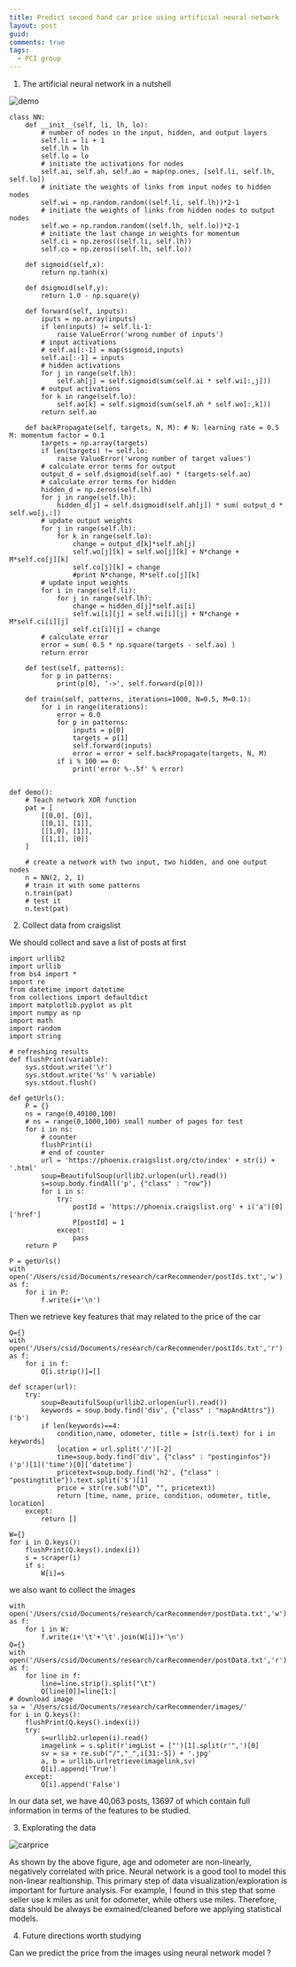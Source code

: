 ```yaml
---
title: Predict second hand car price using artificial neural network
layout: post
guid:
comments: true
tags:
  - PCI group
---
```


1. The artificial neural network in a nutshell

![demo](/media/files/2014-05-02-Predict-second-hand-car-price-using-artificial-neural-network/demo.png)


    
    class NN:
        def __init__(self, li, lh, lo):
            # number of nodes in the input, hidden, and output layers
            self.li = li + 1 
            self.lh = lh
            self.lo = lo
            # initiate the activations for nodes
            self.ai, self.ah, self.ao = map(np.ones, [self.li, self.lh, self.lo])
            # initiate the weights of links from input nodes to hidden nodes
            self.wi = np.random.random((self.li, self.lh))*2-1
            # initiate the weights of links from hidden nodes to output nodes
            self.wo = np.random.random((self.lh, self.lo))*2-1
            # initiate the last change in weights for momentum   
            self.ci = np.zeros((self.li, self.lh))
            self.co = np.zeros((self.lh, self.lo))
            
        def sigmoid(self,x):
            return np.tanh(x)    
    
        def dsigmoid(self,y):
            return 1.0 - np.square(y)
            
        def forward(self, inputs):
            iputs = np.array(inputs)
            if len(inputs) != self.li-1:
                raise ValueError('wrong number of inputs')
            # input activations
            # self.ai[:-1] = map(sigmoid,inputs)
            self.ai[:-1] = inputs 
            # hidden activations
            for j in range(self.lh):
                self.ah[j] = self.sigmoid(sum(self.ai * self.wi[:,j]))
            # output activations
            for k in range(self.lo):
                self.ao[k] = self.sigmoid(sum(self.ah * self.wo[:,k]))
            return self.ao
        
        def backPropagate(self, targets, N, M): # N: learning rate = 0.5   M: momentum factor = 0.1
            targets = np.array(targets)
            if len(targets) != self.lo:
                raise ValueError('wrong number of target values')
            # calculate error terms for output
            output_d = self.dsigmoid(self.ao) * (targets-self.ao)
            # calculate error terms for hidden
            hidden_d = np.zeros(self.lh)
            for j in range(self.lh):
                hidden_d[j] = self.dsigmoid(self.ah[j]) * sum( output_d * self.wo[j,:])
            # update output weights
            for j in range(self.lh):
                for k in range(self.lo):
                    change = output_d[k]*self.ah[j]
                    self.wo[j][k] = self.wo[j][k] + N*change + M*self.co[j][k]
                    self.co[j][k] = change
                    #print N*change, M*self.co[j][k]
            # update input weights
            for i in range(self.li):
                for j in range(self.lh):
                    change = hidden_d[j]*self.ai[i]
                    self.wi[i][j] = self.wi[i][j] + N*change + M*self.ci[i][j]
                    self.ci[i][j] = change
            # calculate error
            error = sum( 0.5 * np.square(targets - self.ao) )
            return error
    
        def test(self, patterns):
            for p in patterns:
                print(p[0], '->', self.forward(p[0]))
    
        def train(self, patterns, iterations=1000, N=0.5, M=0.1):
            for i in range(iterations):
                error = 0.0
                for p in patterns:
                    inputs = p[0]
                    targets = p[1]
                    self.forward(inputs)
                    error = error + self.backPropagate(targets, N, M)
                if i % 100 == 0:
                    print('error %-.5f' % error)
    
    
    def demo():
        # Teach network XOR function
        pat = [
            [[0,0], [0]],
            [[0,1], [1]],
            [[1,0], [1]],
            [[1,1], [0]]
        ]
    
        # create a network with two input, two hidden, and one output nodes
        n = NN(2, 2, 1)
        # train it with some patterns
        n.train(pat)
        # test it
        n.test(pat)

2. Collect data from craigslist

We should collect and save a list of posts at first

    import urllib2
    import urllib
    from bs4 import *
    import re
    from datetime import datetime
    from collections import defaultdict
    import matplotlib.pyplot as plt
    import numpy as np
    import math
    import random
    import string
	
    # refreshing results
    def flushPrint(variable):
        sys.stdout.write('\r')
        sys.stdout.write('%s' % variable)
        sys.stdout.flush()
    
    def getUrls():
        P = {}
        ns = range(0,40100,100)  
        # ns = range(0,1000,100) small number of pages for test
        for i in ns:
            # counter
            flushPrint(i)
            # end of counter
            url = 'https://phoenix.craigslist.org/cto/index' + str(i) + '.html'
            soup=BeautifulSoup(urllib2.urlopen(url).read())
            s=soup.body.findAll('p', {"class" : "row"})
            for i in s:
                try:
                    postId = 'https://phoenix.craigslist.org' + i('a')[0]['href']
                    P[postId] = 1
                except:
                    pass
        return P
	
	P = getUrls()
    with open('/Users/csid/Documents/research/carRecommender/postIds.txt','w') as f:
        for i in P:
            f.write(i+'\n')

Then we retrieve key features that may related to the price of the car

    Q={}
    with open('/Users/csid/Documents/research/carRecommender/postIds.txt','r') as f:
        for i in f:
            Q[i.strip()]=[]
	
    def scraper(url):
        try:
            soup=BeautifulSoup(urllib2.urlopen(url).read())
            keywords = soup.body.find('div', {"class" : "mapAndAttrs"})('b')
            if len(keywords)==4:
                condition,name, odometer, title = [str(i.text) for i in keywords]       
                location = url.split('/')[-2]
                time=soup.body.find('div', {"class" : "postinginfos"})('p')[1]('time')[0]['datetime']
                pricetext=soup.body.find('h2', {"class" : "postingtitle"}).text.split('$')[1]
                price = str(re.sub("\D", "", pricetext))
                return [time, name, price, condition, odometer, title, location]
        except:
            return []
	
    W={}
    for i in Q.keys():
        flushPrint(Q.keys().index(i))
        s = scraper(i)
        if s:
            W[i]=s

we also want to collect the images 

    with open('/Users/csid/Documents/research/carRecommender/postData.txt','w') as f:
        for i in W:
            f.write(i+'\t'+'\t'.join(W[i])+'\n')
    Q={}
    with open('/Users/csid/Documents/research/carRecommender/postData.txt','r') as f:
        for line in f:
            line=line.strip().split("\t")
            Q[line[0]]=line[1:]
    # download image
    sa = '/Users/csid/Documents/research/carRecommender/images/'
    for i in Q.keys():
        flushPrint(Q.keys().index(i))
        try:
            s=urllib2.urlopen(i).read()
            imagelink = s.split(r'imgList = ["')[1].split(r'",')[0]
            sv = sa + re.sub("/","_",i[31:-5]) + '.jpg'
            a, b = urllib.urlretrieve(imagelink,sv)
            Q[i].append('True')
        except:
            Q[i].append('False')

In our data set, we have 40,063 posts, 13697 of which contain full information in terms of the features to be studied.

3. Explorating the data

![carprice](/media/files/2014-05-02-Predict-second-hand-car-price-using-artificial-neural-network/carprice.png)

As shown by the above figure, age and odometer are non-linearly, negatively correlated with price. Neural network is a good tool to model this non-linear realtionship. This primary step of data visualization/exploration is important for furture analysis. For example, I found in this step that some seller use k miles as unit for odometer, while others use miles. Therefore, data should be always be exmained/cleaned before we applying statistical models. 

4. Future directions worth studying

Can we predict the price from the images using neural network model ? 



